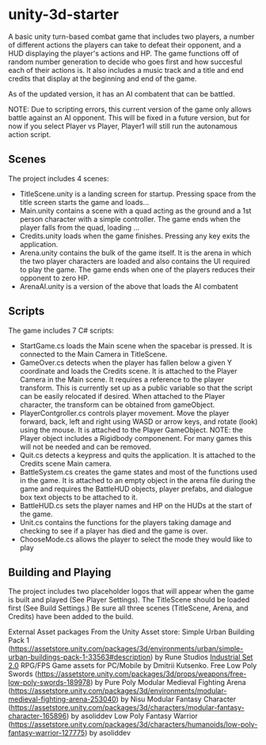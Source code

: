 # unity-3d-starter

A basic unity turn-based combat game that includes two players, a number of different actions the players can take to defeat their opponent, and a HUD displaying the player's actions and HP. The game functions off of random number generation to decide who goes first and how succesful each of their actions is. It also includes a music track and a title and end credits that display at the beginning and end of the game. 

As of the updated version, it has an AI combatent that can be battled.

NOTE: Due to scripting errors, this current version of the game only allows battle against an AI opponent. This will be fixed in a future version, but for now if you select Player vs Player, Player1 will still run the autonamous action script. 

## Scenes

The project includes 4 scenes:
- TitleScene.unity is a landing screen for startup. Pressing space from the title screen starts the game and loads... 
- Main.unity contains a scene with a quad acting as the ground and a 1st person character with a simple controller. The game ends when the player falls from the quad, loading ...
- Credits.unity loads when the game finishes. Pressing any key exits the application.
- Arena.unity contains the bulk of the game itself. It is the arena in which the two player characters are loaded and also contains the UI required to play the game. The game ends when one of the players reduces their opponent to zero HP.
- ArenaAI.unity is a version of the above that loads the AI combatent

## Scripts

The game includes 7 C# scripts:
- StartGame.cs loads the Main scene when the spacebar is pressed. It is connected to the Main Camera in TitleScene.
- GameOver.cs detects when the player has fallen below a given Y coordinate and loads the Credits scene. It is attached to the Player Camera in the Main scene. It requires a reference to the player transform. This is currently set up as a public variable so that the script can be easily relocated if desired. When attached to the Player character, the transform can be obtained from gameObject.
- PlayerContgroller.cs controls player movement. Move the player forward, back, left and right using WASD or arrow keys, and rotate (look) using the mouse. It is attached to the Player GameObject.  NOTE: the Player object includes a Rigidbody componenent. For many games this will not be needed and can be removed.
- Quit.cs detects a keypress and quits the application. It is attached to the Credits scene Main camera.
- BattleSystem.cs creates the game states and most of the functions used in the game. It is attached to an empty object in the arena file during the game and requires the BattleHUD objects, player prefabs, and dialogue box text objects to be attached to it.
- BattleHUD.cs sets the player names and HP on the HUDs at the start of the game.
- Unit.cs contains the functions for the players taking damage and checking to see if a player has died and the game is over.
- ChooseMode.cs allows the player to select the mode they would like to play

## Building and Playing

The project includes two placeholder logos that will appear when the game is built and played (See Player Settings). The TitleScene should be loaded first (See Build Settings.) Be sure all three scenes (TitleScene, Arena, and Credits) have been added to the build.


External Asset packages
From the Unity Asset store:
Simple Urban Building Pack 1 (https://assetstore.unity.com/packages/3d/environments/urban/simple-urban-buildings-pack-1-33563#description) by Rune Studios
[Industrial Set 2.0](https://assetstore.unity.com/packages/3d/environments/industrial/rpg-fps-game-assets-for-pc-mobile-industrial-set-v2-0-86679) RPG/FPS Game assets for PC/Mobile by Dmitrii Kutsenko.
Free Low Poly Swords (https://assetstore.unity.com/packages/3d/props/weapons/free-low-poly-swords-189978) by Pure Poly
Modular Medieval Fighting Arena (https://assetstore.unity.com/packages/3d/environments/modular-medieval-fighting-arena-253040) by Nisu 
Modular Fantasy Character (https://assetstore.unity.com/packages/3d/characters/modular-fantasy-character-165896) by asoliddev
Low Poly Fantasy Warrior (https://assetstore.unity.com/packages/3d/characters/humanoids/low-poly-fantasy-warrior-127775) by asoliddev